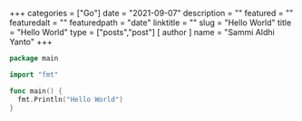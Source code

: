 +++
categories = ["Go"]
date = "2021-09-07"
description = ""
featured = ""
featuredalt = ""
featuredpath = "date"
linktitle = ""
slug = "Hello World"
title = "Hello World"
type = ["posts","post"]
[ author ]
  name = "Sammi Aldhi Yanto"
+++


```go
package main

import "fmt"

func main() {
  fmt.Println("Hello World")
}
```

